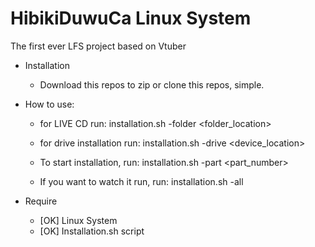 # HibikiDuwuCa Linux System
The first ever LFS project based on Vtuber

* Installation
   - Download this repos to zip or clone this repos, simple.
 
* How to use:
  - for LIVE CD
    run: installation.sh -folder <folder_location>
  
  - for drive installation
    run: installation.sh -drive <device_location>
    
  - To start installation, run: installation.sh -part <part_number>
  - If you want to watch it run, run: installation.sh -all
    
* Require
  - [OK] Linux System
  - [OK] Installation.sh script
